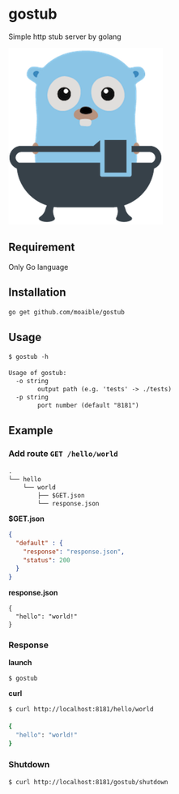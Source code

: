 # gostub

Simple http stub server by golang

![gostub](./gostub.png)

## Requirement

Only Go language

## Installation

```sh
go get github.com/moaible/gostub

```

## Usage

```
$ gostub -h

Usage of gostub:
  -o string
    	output path (e.g. 'tests' -> ./tests)
  -p string
    	port number (default "8181")
```

## Example

### Add route `GET /hello/world`

```
.
└── hello
    └── world
        ├── $GET.json
        └── response.json
```

**$GET.json**

```json
{
  "default" : {
    "response": "response.json",
    "status": 200
  }
}
```

**response.json**

```
{
  "hello": "world!"
}
```

### Response

**launch**

```
$ gostub
```

**curl**

```sh
$ curl http://localhost:8181/hello/world

{
  "hello": "world!"
}
```

### Shutdown

```
$ curl http://localhost:8181/gostub/shutdown
```

